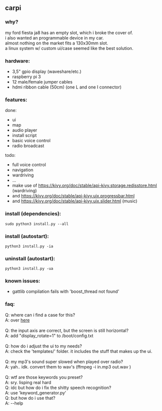 ## carpi

### why?
my ford fiesta ja8 has an empty slot, which i broke the cover of.<br>
i also wanted an programmable device in my car.<br>
almost nothing on the market fits a 130x30mm slot.<br>
a linux system w/ custom ui/case seemed like the best solution.<br>

### hardware:
- 3,5" gpio display (waveshare/etc.)<br>
- raspberry pi 3<br>
- 12 male/female jumper cables<br>
- hdmi ribbon cable (50cm) (one L and one I connector)


### features:
done:
- ui
- map
- audio player
- install script
- basic voice control
- radio broadcast 

todo:
- full voice control
- navigation
- wardriving
- ...
- make use of https://kivy.org/doc/stable/api-kivy.storage.redisstore.html (wardriving)
- and https://kivy.org/doc/stable/api-kivy.uix.progressbar.html
- and https://kivy.org/doc/stable/api-kivy.uix.slider.html (music)

### install (dependencies):
```
sudo python3 install.py --all
```

### install (autostart):
```
python3 install.py -ia
```

### uninstall (autostart):
```
python3 install.py -ua
```

### known issues:
- gattlib compilation fails with 'boost_thread not found'

### faq:
Q: where can i find a case for this?<br>
A: over [here](https://github.com/trig0n/cadpi)<br>
<br>
Q: the input axis are correct, but the screen is still horizontal?<br>
A: add "display_rotate=1" to /boot/config.txt<br>
<br>
Q: how do i adjust the ui to my needs?<br>
A: check the 'templates/' folder. it includes the stuff that makes up the ui.<br>
<br>
Q: my mp3's sound super slowed when played over radio?<br>
A: yah.. idk. convert them to wav's (ffmpeg -i in.mp3 out.wav )<br>
<br>
Q: wtf are those keywords you preset?<br>
A: sry. lisping real hard<br>
Q: idc but how do i fix the shitty speech recognition?<br>
A: use 'keyword_generator.py'<br>
Q: but how do i use that?<br>
A: --help